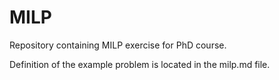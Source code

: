 # MILP
Repository containing MILP exercise for PhD course.

Definition of the example problem is located in the milp.md file.
